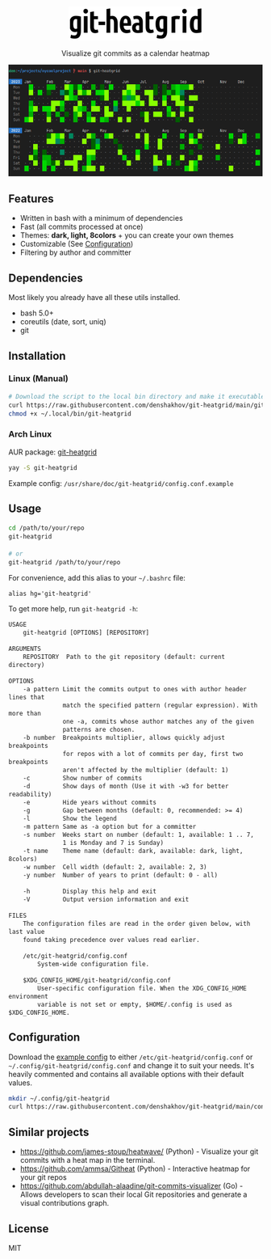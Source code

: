 <p align="center">
    <img src="./images/logo.png"/>
</p>

<p align="center">
    Visualize git commits as a calendar heatmap
</p>

<p align="center">
    <img src="./images/screenshot.png"/>
</p>

## Features

- Written in bash with a minimum of dependencies
- Fast (all commits processed at once)
- Themes: **dark, light, 8colors** + you can create your own themes
- Customizable (See [Configuration](#configuration))
- Filtering by author and committer

## Dependencies

Most likely you already have all these utils installed.

- bash 5.0+
- coreutils (date, sort, uniq)
- git

## Installation

### Linux (Manual)

```bash
# Download the script to the local bin directory and make it executable
curl https://raw.githubusercontent.com/denshakhov/git-heatgrid/main/git-heatgrid -o ~/.local/bin/git-heatgrid
chmod +x ~/.local/bin/git-heatgrid
```

### Arch Linux

AUR package: [git-heatgrid](https://aur.archlinux.org/packages/git-heatgrid)

```bash
yay -S git-heatgrid
```
Example config: `/usr/share/doc/git-heatgrid/config.conf.example`

## Usage

```bash
cd /path/to/your/repo
git-heatgrid

# or
git-heatgrid /path/to/your/repo
```
For convenience, add this alias to your `~/.bashrc` file:

```
alias hg='git-heatgrid'
```

To get more help, run `git-heatgrid -h`:

```
USAGE
    git-heatgrid [OPTIONS] [REPOSITORY]

ARGUMENTS
    REPOSITORY  Path to the git repository (default: current directory)

OPTIONS
    -a pattern Limit the commits output to ones with author header lines that
               match the specified pattern (regular expression). With more than
               one -a, commits whose author matches any of the given
               patterns are chosen.
    -b number  Breakpoints multiplier, allows quickly adjust breakpoints
               for repos with a lot of commits per day, first two breakpoints
               aren't affected by the multiplier (default: 1)
    -c         Show number of commits
    -d         Show days of month (Use it with -w3 for better readability)
    -e         Hide years without commits
    -g         Gap between months (default: 0, recommended: >= 4)
    -l         Show the legend
    -m pattern Same as -a option but for a committer
    -s number  Weeks start on number (default: 1, available: 1 .. 7,
               1 is Monday and 7 is Sunday)
    -t name    Theme name (default: dark, available: dark, light, 8colors)
    -w number  Cell width (default: 2, available: 2, 3)
    -y number  Number of years to print (default: 0 - all)

    -h         Display this help and exit
    -V         Output version information and exit

FILES
    The configuration files are read in the order given below, with last value
    found taking precedence over values read earlier.

    /etc/git-heatgrid/config.conf
        System-wide configuration file.

    $XDG_CONFIG_HOME/git-heatgrid/config.conf
        User-specific configuration file. When the XDG_CONFIG_HOME environment
        variable is not set or empty, $HOME/.config is used as $XDG_CONFIG_HOME.
```

## Configuration

Download the [example config](https://github.com/denshakhov/git-heatgrid/blob/main/config.conf) to either `/etc/git-heatgrid/config.conf` or `~/.config/git-heatgrid/config.conf` and change it to suit your needs. It's heavily commented and contains all available options with their default values.

```bash
mkdir ~/.config/git-heatgrid
curl https://raw.githubusercontent.com/denshakhov/git-heatgrid/main/config.conf -o ~/.config/git-heatgrid/config.conf
```

## Similar projects

- https://github.com/james-stoup/heatwave/ (Python) - Visualize your git commits with a heat map in the terminal.
- https://github.com/ammsa/Githeat (Python) - Interactive heatmap for your git repos
- https://github.com/abdullah-alaadine/git-commits-visualizer (Go) - Allows developers to scan their local Git repositories and generate a visual contributions graph.

## License

MIT
